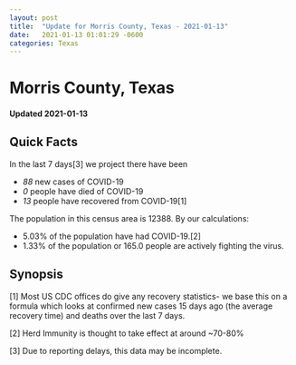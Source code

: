 ```yaml
---
layout: post
title:  "Update for Morris County, Texas - 2021-01-13"
date:   2021-01-13 01:01:29 -0600
categories: Texas
---
```


# Morris County, Texas
#### Updated 2021-01-13

## Quick Facts

In the last 7 days[3] we project there have been
- *88* new cases of COVID-19
- *0* people have died of COVID-19
- *13* people have recovered from COVID-19[1]

The population in this census area is 12388. By our calculations:
- 5.03% of the population have had COVID-19.[2]
- 1.33% of the population or 165.0 people are actively fighting the virus.

## Synopsis




[1] Most US CDC offices do give any recovery statistics- we base this on a formula which looks at confirmed new cases
15 days ago (the average recovery time) and deaths over the last 7 days.

[2] Herd Immunity is thought to take effect at around ~70-80%

[3] Due to reporting delays, this data may be incomplete.
 
    
